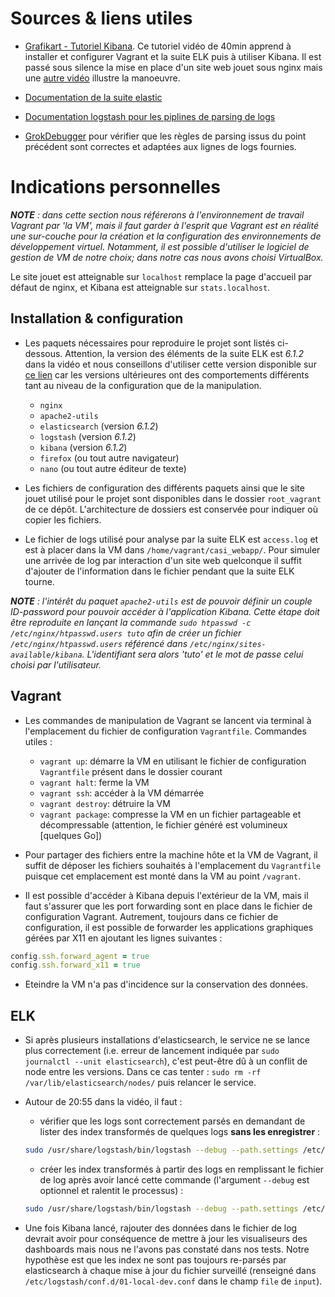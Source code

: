 # Sources & liens utiles

- [Grafikart - Tutoriel Kibana](https://www.youtube.com/watch?v=IJ1IkALLChI). Ce tutoriel vidéo de 40min apprend à installer et configurer Vagrant et la suite ELK puis à utiliser Kibana. Il est passé sous silence la mise en place d'un site web jouet sous nginx mais une [autre vidéo](https://www.youtube.com/watch?v=YD_exb9aPZU&t=1453s) illustre la manoeuvre.

- [Documentation de la suite elastic](https://www.elastic.co/guide/index.html)

- [Documentation logstash pour les piplines de parsing de logs](https://www.elastic.co/guide/en/logstash/current/logstash-config-for-filebeat-modules.html)

- [GrokDebugger](https://grokdebug.herokuapp.com/?#) pour vérifier que les règles de parsing issus du point précédent sont correctes et adaptées aux lignes de logs fournies.

# Indications personnelles
_**NOTE** : dans cette section nous référerons à l'environnement de travail Vagrant par 'la VM', mais il faut garder à l'esprit que Vagrant est en réalité une sur-couche pour la création et la configuration des environnements de développement virtuel. Notamment, il est possible d'utiliser le logiciel de gestion de VM de notre choix; dans notre cas nous avons choisi VirtualBox._

Le site jouet est atteignable sur `localhost` remplace la page d'accueil par défaut de nginx, et Kibana est atteignable sur `stats.localhost`.

## Installation & configuration
- Les paquets nécessaires pour reproduire le projet sont listés ci-dessous. Attention, la version des éléments de la suite ELK est *6.1.2* dans la vidéo et nous conseillons d'utiliser cette version disponible sur [ce lien](https://www.elastic.co/fr/downloads/past-releases) car les versions ultérieures ont des comportements différents tant au niveau de la configuration que de la manipulation.
	- `nginx`
	- `apache2-utils`
	- `elasticsearch` (version *6.1.2*)
	- `logstash` (version *6.1.2*)
	- `kibana` (version *6.1.2*)
	- `firefox` (ou tout autre navigateur)
	- `nano` (ou tout autre éditeur de texte)

- Les fichiers de configuration des différents paquets ainsi que le site jouet utilisé pour le projet sont disponibles dans le dossier `root_vagrant` de ce dépôt. L'architecture de dossiers est conservée pour indiquer où copier les fichiers.

- Le fichier de logs utilisé pour analyse par la suite ELK est `access.log` et est à placer dans la VM dans `/home/vagrant/casi_webapp/`. Pour simuler une arrivée de log par interaction d'un site web quelconque il suffit d'ajouter de l'information dans le fichier pendant que la suite ELK tourne.

_**NOTE** : l'intérêt du paquet `apache2-utils` est de pouvoir définir un couple ID-password pour pouvoir accéder à l'application Kibana. Cette étape doit être reproduite en lançant la commande `sudo htpasswd -c /etc/nginx/htpasswd.users tuto` afin de créer un fichier `/etc/nginx/htpasswd.users` référencé dans `/etc/nginx/sites-available/kibana`. L'identifiant sera alors 'tuto' et le mot de passe celui choisi par l'utilisateur._

## Vagrant
- Les commandes de manipulation de Vagrant se lancent via terminal à l'emplacement du fichier de configuration `Vagrantfile`. Commandes utiles :
	- `vagrant up`: démarre la VM en utilisant le fichier de configuration `Vagrantfile` présent dans le dossier courant
	- `vagrant halt`: ferme la VM
	- `vagrant ssh`: accéder à la VM démarrée
	- `vagrant destroy`: détruire la VM
	- `vagrant package`: compresse la VM en un fichier partageable et décompressable (attention, le fichier généré est volumineux [quelques Go])

- Pour partager des fichiers entre la machine hôte et la VM de Vagrant, il suffit de déposer les fichiers souhaités à l'emplacement du `Vagrantfile` puisque cet emplacement est monté dans la VM au point `/vagrant`.

- Il est possible d'accéder à Kibana depuis l'extérieur de la VM, mais il faut s'assurer que les port forwarding sont en place dans le fichier de configuration Vagrant. Autrement, toujours dans ce fichier de configuration, il est possible de forwarder les applications graphiques gérées par X11 en ajoutant les lignes suivantes :

```ruby
config.ssh.forward_agent = true
config.ssh.forward_x11 = true
```

- Eteindre la VM n'a pas d'incidence sur la conservation des données.

## ELK
- Si après plusieurs installations d'elasticsearch, le service ne se lance plus correctement (i.e. erreur de lancement indiquée par `sudo journalctl --unit elasticsearch`), c'est peut-être dû à un conflit de node entre les versions. Dans ce cas tenter : `sudo rm -rf /var/lib/elasticsearch/nodes/` puis relancer le service.

- Autour de 20:55 dans la vidéo, il faut :
	- vérifier que les logs sont correctement parsés en demandant de lister des index transformés de quelques logs **sans les enregistrer** :

	```bash
	sudo /usr/share/logstash/bin/logstash --debug --path.settings /etc/logstash/ -f /etc/logstash/conf.d/01-local-dev.conf -t
	```

	- créer les index transformés à partir des logs en remplissant le fichier de log après avoir lancé cette commande  (l'argument `--debug` est optionnel et ralentit le processus) :

	```bash
	sudo /usr/share/logstash/bin/logstash --debug --path.settings /etc/logstash/ -f /etc/logstash/conf.d/01-local-dev.conf
	```

- Une fois Kibana lancé, rajouter des données dans le fichier de log devrait avoir pour conséquence de mettre à jour les visualiseurs des dashboards mais nous ne l'avons pas constaté dans nos tests. Notre hypothèse est que les index ne sont pas toujours re-parsés par elasticsearch à chaque mise à jour du fichier surveillé (renseigné dans `/etc/logstash/conf.d/01-local-dev.conf` dans le champ `file` de `input`).
